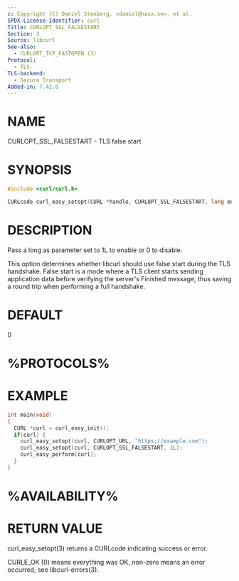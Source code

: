 ```yaml
---
c: Copyright (C) Daniel Stenberg, <daniel@haxx.se>, et al.
SPDX-License-Identifier: curl
Title: CURLOPT_SSL_FALSESTART
Section: 3
Source: libcurl
See-also:
  - CURLOPT_TCP_FASTOPEN (3)
Protocol:
  - TLS
TLS-backend:
  - Secure Transport
Added-in: 7.42.0
---
```


# NAME

CURLOPT_SSL_FALSESTART - TLS false start

# SYNOPSIS

~~~c
#include <curl/curl.h>

CURLcode curl_easy_setopt(CURL *handle, CURLOPT_SSL_FALSESTART, long enable);
~~~

# DESCRIPTION

Pass a long as parameter set to 1L to enable or 0 to disable.

This option determines whether libcurl should use false start during the TLS
handshake. False start is a mode where a TLS client starts sending application
data before verifying the server's Finished message, thus saving a round trip
when performing a full handshake.

# DEFAULT

0

# %PROTOCOLS%

# EXAMPLE

~~~c
int main(void)
{
  CURL *curl = curl_easy_init();
  if(curl) {
    curl_easy_setopt(curl, CURLOPT_URL, "https://example.com");
    curl_easy_setopt(curl, CURLOPT_SSL_FALSESTART, 1L);
    curl_easy_perform(curl);
  }
}
~~~

# %AVAILABILITY%

# RETURN VALUE

curl_easy_setopt(3) returns a CURLcode indicating success or error.

CURLE_OK (0) means everything was OK, non-zero means an error occurred, see
libcurl-errors(3).

